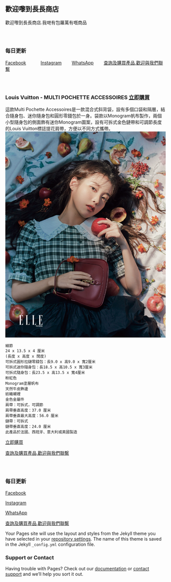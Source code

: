 ## 歡迎嚟到長長商店

歡迎嚟到長長商店.我哋有包羅萬有嘅商品
###
 　　　　  　　
### 每日更新


[Facebook](https://www.facebook.com/HongKongSiuMaiConcernGroup/)　　　
[Instagram](https://www.instagram.com/xxxibgdrgn/)　　
[WhatsApp](https://wa.me/85290171900)　　
[查詢及購買產品,歡迎與我們聯繫](https://wa.me/85290171900)
###
 　　　　  　　

### Louis Vuitton - MULTI POCHETTE ACCESSOIRES [立即購買](https://wa.me/85290171900)

這款Multi Pochette Accessoires是一款混合式斜背袋，設有多個口袋和隔層，結合隨身包、迷你隨身包和圓形零錢包於一身。袋款以Monogram帆布製作，兩個小型隨身包的側面飾有迷你Monogram圖案，設有可拆式金色鏈帶和可調節長度的Louis Vuitton標誌提花肩帶，方便以不同方式攜帶。
![image](https://github.com/lap9741/longlongshop.com.hk/blob/main/KH46343BDVH3TLGK6CJX2GZ7JI.jpg?raw=true)
```markdown
細節
24 x 13.5 x 4 厘米
(長度 x 高度 x 闊度)
可拆式圓形拉鏈零錢包：長9.0 x 高9.0 x 寬2厘米
可拆式迷你隨身包：長18.5 x 高10.5 x 寬3厘米
可拆式隨身包：長23.5 x 高13.5 x 寬4厘米
粉紅色
Monogram塗層帆布
天然牛皮飾邊
紡織襯裡
金色金屬件
肩帶：可拆式，可調節
肩帶垂直高度：37.0 厘米
肩帶垂直最大高度：56.0 厘米
鏈帶：可拆式
鏈帶垂直高度：24.0 厘米
此產品於法國、西班牙、意大利或美國製造
```

[立即購買](https://wa.me/85290171900)

[查詢及購買產品,歡迎與我們聯繫](https://wa.me/85290171900)
###
 　　　　  　　
 　　
 　　
### 每日更新

[Facebook](https://www.facebook.com/HongKongSiuMaiConcernGroup/)

[Instagram](https://www.instagram.com/xxxibgdrgn/)

[WhatsApp](https://wa.me/85290171900)

[查詢及購買產品,歡迎與我們聯繫](https://wa.me/85290171900)

Your Pages site will use the layout and styles from the Jekyll theme you have selected in your [repository settings](https://github.com/lap9741/longlongshop.com.hk/settings/pages). The name of this theme is saved in the Jekyll `_config.yml` configuration file.

### Support or Contact

Having trouble with Pages? Check out our [documentation](https://docs.github.com/categories/github-pages-basics/) or [contact support](https://support.github.com/contact) and we’ll help you sort it out.


